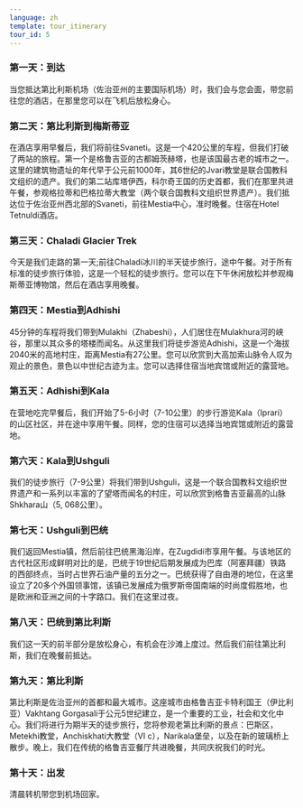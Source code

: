 ```yaml
---
language: zh
template: tour_itinerary
tour_id: 5
---
```

### 第一天：到达


当您抵达第比利斯机场（佐治亚州的主要国际机场）时，我们会与您会面，带您前往您的酒店，在那里您可以在飞机后放松身心。

### 第二天：第比利斯到梅斯蒂亚


在酒店享用早餐后，我们将前往Svaneti。这是一个420公里的车程，但我们打破了两站的旅程。第一个是格鲁吉亚的古都姆茨赫塔，也是该国最古老的城市之一。这里的建筑物遗址的年代早于公元前1000年，其6世纪的Jvari教堂是联合国教科文组织的遗产。我们的第二站库塔伊西，科尔奇王国的历史首都，我们在那里共进午餐，参观格拉蒂和巴格拉蒂大教堂（两个联合国教科文组织世界遗产）。我们抵达位于佐治亚州西北部的Svaneti，前往Mestia中心，准时晚餐。住宿在Hotel
Tetnuldi酒店。

### 第三天：Chaladi Glacier Trek


今天是我们走路的第一天;前往Chaladi冰川的半天徒步旅行，途中午餐。对于所有标准的徒步旅行体验，这是一个轻松的徒步旅行。您可以在下午休闲放松并参观梅斯蒂亚博物馆，然后在酒店享用晚餐。

### 第四天：Mestia到Adhishi


45分钟的车程将我们带到Mulakhi（Zhabeshi），人们居住在Mulakhura河的峡谷，那里以其众多的塔楼而闻名。从这里我们将徒步游览Adhishi，这是一个海拔2040米的高地村庄，距离Mestia有27公里。您可以欣赏到大高加索山脉令人叹为观止的景色，景色以中世纪古迹为主。您可以选择住宿当地宾馆或附近的露营地。

### 第五天：Adhishi到Kala


在营地吃完早餐后，我们开始了5-6小时（7-10公里）的步行游览Kala（Iprari）的山区社区，并在途中享用午餐。同样，您的住宿可以选择当地宾馆或附近的露营地。

### 第六天：Kala到Ushguli


我们的徒步旅行（7-9公里）将我们带到Ushguli，这是一个联合国教科文组织世界遗产和一系列以丰富的了望塔而闻名的村庄，可以欣赏到格鲁吉亚最高的山脉Shkhara山（5,
068公里）。

### 第七天：Ushguli到巴统


我们返回Mestia镇，然后前往巴统黑海沿岸，在Zugdidi市享用午餐。与该地区的古代社区形成鲜明对比的是，巴统于19世纪后期发展成为巴库（阿塞拜疆）铁路的西部终点，当时占世界石油产量的五分之一。巴统获得了自由港的地位，在这里设立了20多个外国领事馆，该镇已发展成为俄罗斯帝国南端的时尚度假胜地，也是欧洲和亚洲之间的十字路口。我们在这里过夜。

### 第八天：巴统到第比利斯


我们这一天的前半部分是放松身心，有机会在沙滩上度过。然后我们前往第比利斯，我们在晚餐前抵达。

### 第九天：第比利斯


第比利斯是佐治亚州的首都和最大城市。这座城市由格鲁吉亚卡特利国王（伊比利亚）Vakhtang Gorgasali于公元5世纪建立，是一个重要的工业，社会和文化中心。我们将进行为期半天的徒步旅行，您将参观老第比利斯的景点：巴斯区，Metekhi教堂，Anchiskhati大教堂（VI
c），Narikala堡垒，以及在新的玻璃桥上散步。晚上，我们在传统的格鲁吉亚餐厅共进晚餐，共同庆祝我们的时光。

### 第十天：出发


清晨转机带您到机场回家。